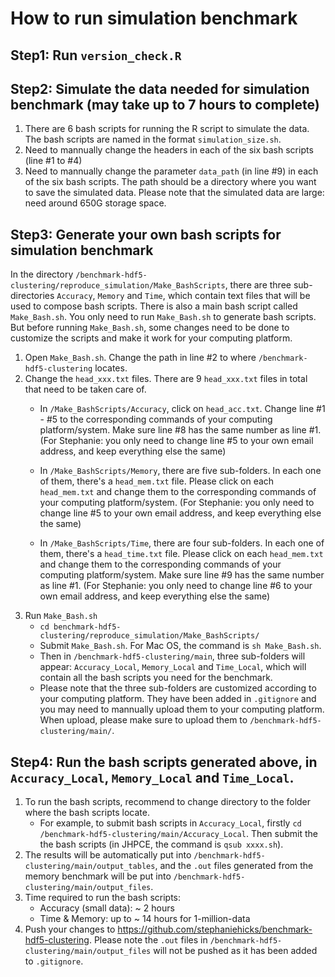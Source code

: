 # How to run simulation benchmark

## Step1: Run `version_check.R`

## Step2: Simulate the data needed for simulation benchmark (may take up to 7 hours to complete)
1. There are 6 bash scripts for running the R script to simulate the data. The bash scripts are named in the format `simulation_size.sh`. 
2. Need to mannually change the headers in each of the six bash scripts (line #1 to #4)
3. Need to mannually change the parameter `data_path` (in line #9) in each of the six bash scripts. The path should be a directory where you want to save the simulated data. Please note that the simulated data are large: need around 650G storage space.

## Step3: Generate your own bash scripts for simulation benchmark
In the directory `/benchmark-hdf5-clustering/reproduce_simulation/Make_BashScripts`, there are three sub-directories `Accuracy`, `Memory` and `Time`, which contain text files that will be used to compose bash scripts. There is also a main bash script called `Make_Bash.sh`. You only need to run `Make_Bash.sh` to generate bash scripts. But before running `Make_Bash.sh`, some changes need to be done to customize the scripts and make it work for your computing platform.

1. Open `Make_Bash.sh`. Change the path in line #2 to where `/benchmark-hdf5-clustering` locates.
2. Change the `head_xxx.txt` files. There are 9 `head_xxx.txt` files in total that need to be taken care of. 
	- In `/Make_BashScripts/Accuracy`, click on `head_acc.txt`. Change line #1 - #5 to the corresponding commands of your computing platform/system. Make sure line #8 has the same number as line #1. (For Stephanie: you only need to change line #5 to your own email address, and keep everything else the same)

	- In `/Make_BashScripts/Memory`, there are five sub-folders. In each one of them, there's a `head_mem.txt` file. Please click on each `head_mem.txt` and change them to the corresponding commands of your computing platform/system. (For Stephanie: you only need to change line #5 to your own email address, and keep everything else the same)

	- In `/Make_BashScripts/Time`, there are four sub-folders. In each one of them, there's a `head_time.txt` file. Please click on each `head_mem.txt` and change them to the corresponding commands of your computing platform/system. Make sure line #9 has the same number as line #1. (For Stephanie: you only need to change line #6 to your own email address, and keep everything else the same)
3. Run `Make_Bash.sh` 
	- `cd benchmark-hdf5-clustering/reproduce_simulation/Make_BashScripts/`
	- Submit `Make_Bash.sh`. For Mac OS, the command is `sh Make_Bash.sh`. 
	- Then in `/benchmark-hdf5-clustering/main`, three sub-folders will appear: `Accuracy_Local`, `Memory_Local` and `Time_Local`, which will contain all the bash scripts you need for the benchmark. 
	- Please note that the three sub-folders are customized according to your computing platform. They have been added in `.gitignore` and you may need to mannually upload them to your computing platform. When upload, please make sure to upload them to `/benchmark-hdf5-clustering/main/`.

## Step4: Run the bash scripts generated above, in `Accuracy_Local`, `Memory_Local` and `Time_Local`. 
1. To run the bash scripts, recommend to change directory to the folder where the bash scripts locate.
	- For example, to submit bash scripts in `Accuracy_Local`, firstly `cd /benchmark-hdf5-clustering/main/Accuracy_Local`. Then submit the the bash scripts (in JHPCE, the command is `qsub xxxx.sh`).
2. The results will be automatically put into `/benchmark-hdf5-clustering/main/output_tables`, and the `.out` files generated from the memory benchmark will be put into `/benchmark-hdf5-clustering/main/output_files`. 
3. Time required to run the bash scripts: 
	- Accuracy (small data): ~ 2 hours
	- Time & Memory: up to ~ 14 hours for 1-million-data
4. Push your changes to https://github.com/stephaniehicks/benchmark-hdf5-clustering. Please note the `.out` files in `/benchmark-hdf5-clustering/main/output_files` will not be pushed as it has been added to `.gitignore`. 

